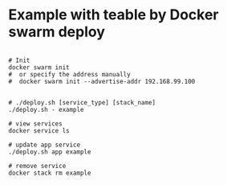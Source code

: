 # Example with teable by Docker swarm deploy

```shell

# Init
docker swarm init
#  or specify the address manually
#  docker swarm init --advertise-addr 192.168.99.100


# ./deploy.sh [service_type] [stack_name]
./deploy.sh - example

# view services
docker service ls

# update app service
./deploy.sh app example

# remove service
docker stack rm example
```
